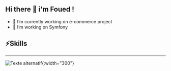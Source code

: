 
Hi there 👋 i'm Foued !
---
- 🔭 I’m currently working on e-commerce project
- 🌱 I’m working on Symfony
  
## ⚡Skills
---
![Texte alternatif](https://private-user-images.githubusercontent.com/112960551/303622403-fae6a97d-db21-4740-bcd4-4aeb59c36f04.jpg?jwt=eyJhbGciOiJIUzI1NiIsInR5cCI6IkpXVCJ9.eyJpc3MiOiJnaXRodWIuY29tIiwiYXVkIjoicmF3LmdpdGh1YnVzZXJjb250ZW50LmNvbSIsImtleSI6ImtleTUiLCJleHAiOjE3MDc0NzU2OTAsIm5iZiI6MTcwNzQ3NTM5MCwicGF0aCI6Ii8xMTI5NjA1NTEvMzAzNjIyNDAzLWZhZTZhOTdkLWRiMjEtNDc0MC1iY2Q0LTRhZWI1OWMzNmYwNC5qcGc_WC1BbXotQWxnb3JpdGhtPUFXUzQtSE1BQy1TSEEyNTYmWC1BbXotQ3JlZGVudGlhbD1BS0lBVkNPRFlMU0E1M1BRSzRaQSUyRjIwMjQwMjA5JTJGdXMtZWFzdC0xJTJGczMlMkZhd3M0X3JlcXVlc3QmWC1BbXotRGF0ZT0yMDI0MDIwOVQxMDQzMTBaJlgtQW16LUV4cGlyZXM9MzAwJlgtQW16LVNpZ25hdHVyZT1hNWEzYzIyZWYxNzY1ODBmY2UzYmUxYjFjNzExMGQyZjAzMmQyMTFiOTVkNGM2MGZlMzcxNmE5YzZhOWRiZDZlJlgtQW16LVNpZ25lZEhlYWRlcnM9aG9zdCZhY3Rvcl9pZD0wJmtleV9pZD0wJnJlcG9faWQ9MCJ9.yKXCmiLkQOs3BW06cKJZ5wT1mgrKcfJbkvYmc7a-Nh0){:width="300"}





